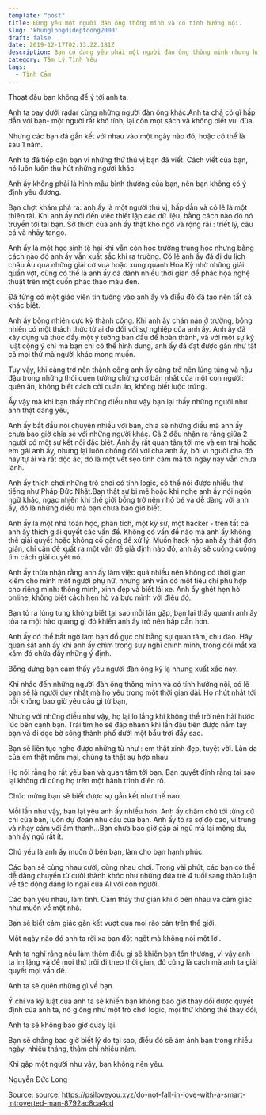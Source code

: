 ```yaml
---
template: "post"
title: Đừng yêu một người đàn ông thông minh và có tính hướng nội.
slug: 'khunglongdideptoong2000'
draft: false
date: 2019-12-17T02:13:22.181Z
description: Bạn có đang yêu phải một người đàn ông thông minh nhưng hướng nội ?
category: Tâm Lý Tình Yêu
tags:
  - Tình Cảm
---
```

Thoạt đầu bạn không để ý tới anh ta.

Anh ta bay dưới radar cùng những người đàn ông khác.Anh ta chả có gì hấp dẫn với bạn- một người rất khó tính, lại còn mọt sách và không biết vui đùa.

Nhưng các bạn đã gắn kết với nhau vào một ngày nào đó, hoặc có thể là sau 1 năm.

Anh ta đã tiếp cận bạn vì những thứ thú vị bạn đã viết. Cách viết của bạn, nó luôn luôn thu hút những người khác.

Anh ấy không phải là hình mẫu bình thường của bạn, nên bạn không có ý định yêu đương.

Bạn chợt khám phá ra: anh ấy là một người thú vị, hấp dẫn và có lẽ là một thiên tài. Khi anh ấy nói đến việc thiết lập các dữ liệu, bằng cách nào đó nó truyền tới tai bạn. Sở thích của anh ấy thật khó ngờ và rộng rãi : triết lý, câu cá và nhảy tango.

Anh ấy là một học sinh tệ hại khi vẫn còn học trường trung học nhưng bằng cách nào đó anh ấy vẫn xuất sắc khi ra trường. Có lẽ anh ấy đã đi du lịch châu Âu qua những giải cờ vua hoặc xung quanh Hoa Kỳ nhờ những giải quần vợt, cũng có thể là anh ấy đã dành nhiều thời gian để phác họa nghệ thuật trên một cuốn phác thảo màu đen.

Đã từng có một giáo viên tin tưởng vào anh ấy và điều đó đã tạo nên tất cả khác biệt.

Anh ấy bỗng nhiên cực kỳ thành công. Khi anh ấy chán nản ở trường,  bỗng nhiên có một thách thức từ ai đó đối với sự nghiệp của anh ấy. Anh ấy đã xây dựng và thúc đẩy một ý tưởng ban đầu để hoàn thành, và với một sự kỷ luật cộng ý chí mà bạn chỉ có thể hình dung, anh ấy đã đạt được gần như tất cả mọi thứ mà người khác mong muốn.

Tuy vậy, khi càng trở nên thành công anh ấy càng trở nên lúng túng và hậu đậu trong những thói quen tưởng chừng cơ bản nhất của một con người: quên ăn, không biết cách cởi quần áo, không biết luộc trứng.

Ấy vậy mà khi bạn thấy những điều như vậy bạn lại thấy những người như anh thật đáng yêu,

Anh ấy bắt đầu nói chuyện nhiều với bạn, chia sẻ những điều mà anh ấy chưa bao giờ chia sẻ với những người khác. Cả 2 đều nhận ra rằng giữa 2 người có một sự kết nối đặc biệt. Anh ấy rất quan tâm tới mẹ và em trai hoặc em gái anh ấy, nhưng lại luôn chống đối với cha anh ấy, bởi vì người cha đó hay tự ái và rất độc ác, đó là một vết sẹo tình cảm mà tới ngày nay vẫn chưa lành.

Anh ấy thích chơi những trò chơi có tính logic, có thể nói được nhiều thứ tiếng như Pháp Đức Nhật.Bạn thật sự bị mê hoặc khi nghe anh ấy nói ngôn ngữ khác, ngạc nhiên khi thế giới bỗng trở nên nhỏ bé và dễ dàng với anh ấy, đó là những điều mà bạn chưa bao giờ biết.

Anh ấy là một nhà toán học, phân tích, một kỹ sư, một hacker - trên tất cả anh ấy thích giải quyết các vấn đề. Không có vấn đề nào mà anh ấy không thể giải quyết hoặc không cố gắng để xử lý. Muốn hack não anh ấy thật đơn giản, chỉ cần đề xuất ra một vấn đề giả định nào đó, anh ấy sẽ cuống cuồng tìm cách giải quyết nó.

Anh ấy thừa nhận rằng anh ấy làm việc quá nhiều nên không có thời gian kiếm cho mình một người phụ nữ, nhưng anh vẫn có một tiêu chí phù hợp cho riêng mình: thông minh, xinh đẹp và biết lái xe. Anh ấy ghét hẹn hò online, không biết cách hẹn hò và bực mình với điều đó.

Bạn tỏ ra lúng tung không biết tại sao mỗi lần gặp, bạn lại thấy quanh anh ấy tỏa ra một hào quang gì đó khiến anh ấy trở nên hấp dẫn hơn.

Anh ấy có thể bất ngờ làm bạn đổ gục chỉ bằng sự quan tâm, chu đáo. Hãy quan sát anh ấy khi anh ấy chìm trong suy nghĩ chính mình, trong đôi mắt xa xăm đó chứa đầy những ý định.

Bỗng dưng bạn cảm thấy yêu người đàn ông kỳ lạ nhưng xuất xắc này.

Khi nhắc đến những người đàn ông thông minh và có tính hướng nội, có lẽ bạn sẽ là người duy nhất mà họ yêu trong một thời gian dài. Họ nhút nhát tới nỗi không bao giờ yêu cầu gì từ bạn,

Nhưng với những điều như vậy, họ lại lo lắng khi không thể trở nên hài hước lúc bên cạnh bạn. Trái tim họ sẽ đâp nhanh khi lần đầu tiên được nắm tay bạn và đi dọc bờ sông thành phố dưới một bầu trời đầy sao.

Bạn sẽ liên tục nghe được những từ như : em thật xinh đẹp, tuyệt vời. Làn da của em thật mềm mại, chúng ta thật sự hợp nhau.

Họ nói rằng họ rất yêu bạn và quan tâm tới bạn. Bạn quyết định rằng tại sao lại không đi cùng họ trên một hành trình điên rồ. 

Chúc mừng bạn sẽ biết được sự gắn kết như thế nào.

Mỗi lần như vậy, bạn lại yêu anh ấy nhiều hơn. Anh ấy chăm chú tới từng cử chỉ của bạn, luôn dự đoán nhu cầu của bạn. Anh ấy tỏ ra sợ độ cao, vi trùng và nhạy cảm với âm thanh...Bạn chưa bao giờ gặp ai ngủ mà lại mộng du, anh ấy ngủ rất ít.

Chủ yếu là anh ấy muốn ở bên bạn, làm cho bạn hạnh phúc.

Các bạn sẽ cùng nhau cười, cùng nhau chơi. Trong vài phút, các bạn có thể dễ dàng chuyển từ cười thành khóc như những đứa trẻ 4 tuổi sang thảo luận về tác động đáng lo ngại của AI với con người.

Các bạn yêu nhau, làm tình. Cảm thấy thư giãn khi ở bên nhau và cảm giác như muốn về một nhà.

Bạn sẽ biết cảm giác gắn kết vượt qua mọi rào cản trên thế giới.

Một ngày nào đó anh ta rời xa bạn đột ngột mà không nói một lời.

Anh ta nghĩ rằng nếu làm thêm điều gì sẽ khiến bạn tổn thương, vì vậy anh ta im lặng và để mọi thứ trôi đi theo thời gian, đó cũng là cách mà anh ta giải quyết mọi vấn đề.

Anh ta sẽ quên những gì về bạn.

Ý chí và kỷ luật của anh ta sẽ khiến bạn không bao giờ thay đổi được quyết định của anh ta, nó giống như một trò chơi logic, mọi thứ không thể thay đổi,

Anh ta sẽ không bao giờ quay lại.

Bạn sẽ chẳng bao giờ biết lý do tại sao, điều đó sẽ ám ảnh bạn trong nhiều ngày, nhiều tháng, thậm chí nhiều năm.

Khi gặp một người như vậy, bạn không nên yêu.

Nguyễn Đức Long

Source: source: https://psiloveyou.xyz/do-not-fall-in-love-with-a-smart-introverted-man-8792ac8ca4cd
